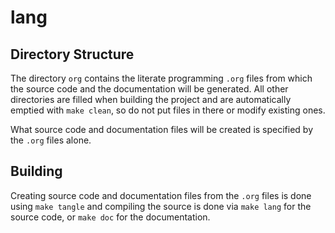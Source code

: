 lang
====

Directory Structure
-------------------

The directory `org` contains the literate programming `.org` files
from which the source code and the documentation will be generated.
All other directories are filled when building the project and are
automatically emptied with `make clean`, so do not put files in there
or modify existing ones.

What source code and documentation files will be created is specified
by the `.org` files alone.


Building
--------

Creating source code and documentation files from the `.org` files is
done using
```make tangle```
and compiling the source is done via
```make lang```
for the source code, or
```make doc```
for the documentation.
